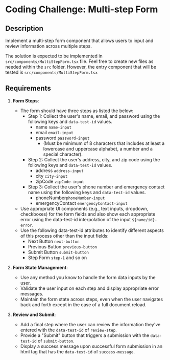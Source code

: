 # Coding Challenge: Multi-step Form

## Description

Implement a multi-step form component that allows users to input and review information across multiple steps.

The solution is expected to be implemented in `src/components/MultiStepForm.tsx` file. Feel free to create new files as needed within the `src` folder. However, the entry component that will be tested is `src/components/MultiStepForm.tsx`

## Requirements
1. **Form Steps**:
   - The form should have three steps as listed the below:
     - Step 1: Collect the user's name, email, and password using the following keys and `data-test-id` values.
       - name `name-input`
       - email `email-input`
       - password `password-input`
          - (Must be minimum of 8 characters that includes at least a lowercase and uppercase alphabet, a number and a special character).
     - Step 2: Collect the user's address, city, and zip code using the following keys and `data-test-id` values.
       - address `address-input`
       - city `city-input`
       - zipCode `zipCode-input`
     - Step 3: Collect the user's phone number and emergency contact name using the following keys and `data-test-id` values.
       - phoneNumber`phoneNumber-input`
       - emergencyContact `emergencyContact-input`
   - Use appropriate UI components (e.g., text inputs, dropdown, checkboxes) for the form fields and also show each appropriate error using the data-test-id interpolation of the input `${name/id}-error`.
   - Use the following data-test-id attributes to identify different aspects of this process other than the input fields:
      - Next Button `next-button`
      - Previous Button `previous-button`
      - Submit Button `submit-button`
      - Step Form `step-1` and so on

2. **Form State Management**:
   - Use any method you know to handle the form data inputs by the user.
   - Validate the user input on each step and display appropriate error messages.
   - Maintain the form state across steps, even when the user navigates back and forth except in the case of a full document reload.

3. **Review and Submit**:
   - Add a final step where the user can review the information they've entered with the `data-test-id` of `review-step`.
   - Provide a "Submit" button that triggers a submission with the `data-test-id` of `submit-button`.
   - Display a success message upon successful form submission in an html tag that has the `data-test-id` of `success-message`.